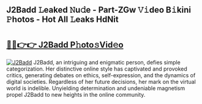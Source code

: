 ## J2Badd 𝙻eaked 𝙽u𝚍e - Part-ZGw 𝚅𝚒deo B𝚒kini 𝙿hotos - Hot All 𝙻eaks HdNit

# <h2><a href="http://ld64t1u.urlbe.top/?page=J2Badd">🔗🔗👉👉 J2Badd P𝚑oto𝚜Vid𝚎o</a></h2>

[![J2Badd](https://i.imgur.com/eBuTRDB.gif)](http://ld64t1u.urlbe.top/?page=J2Badd)
J2Badd, an intriguing and enigmatic person, defies simple categorization. Her distinctive online style has captivated and provoked critics, generating debates on ethics, self-expression, and the dynamics of digital societies. Regardless of her future decisions, her mark on the virtual world is indelible. Unyielding determination and undeniable magnetism propel J2Badd to new heights in the online community.
